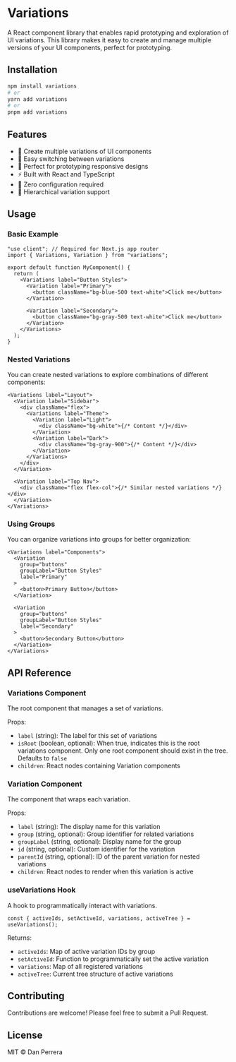 # Variations

A React component library that enables rapid prototyping and exploration of UI variations. This library makes it easy to create and manage multiple versions of your UI components, perfect for prototyping.

## Installation

```bash
npm install variations
# or
yarn add variations
# or
pnpm add variations
```

## Features

- 🎨 Create multiple variations of UI components
- 🔄 Easy switching between variations
- 📱 Perfect for prototyping responsive designs
- ⚡️ Built with React and TypeScript
- 🎯 Zero configuration required
- 🌳 Hierarchical variation support

## Usage

### Basic Example

```tsx
"use client"; // Required for Next.js app router
import { Variations, Variation } from "variations";

export default function MyComponent() {
  return (
    <Variations label="Button Styles">
      <Variation label="Primary">
        <button className="bg-blue-500 text-white">Click me</button>
      </Variation>

      <Variation label="Secondary">
        <button className="bg-gray-500 text-white">Click me</button>
      </Variation>
    </Variations>
  );
}
```

### Nested Variations

You can create nested variations to explore combinations of different components:

```tsx
<Variations label="Layout">
  <Variation label="Sidebar">
    <div className="flex">
      <Variations label="Theme">
        <Variation label="Light">
          <div className="bg-white">{/* Content */}</div>
        </Variation>
        <Variation label="Dark">
          <div className="bg-gray-900">{/* Content */}</div>
        </Variation>
      </Variations>
    </div>
  </Variation>

  <Variation label="Top Nav">
    <div className="flex flex-col">{/* Similar nested variations */}</div>
  </Variation>
</Variations>
```

### Using Groups

You can organize variations into groups for better organization:

```tsx
<Variations label="Components">
  <Variation
    group="buttons"
    groupLabel="Button Styles"
    label="Primary"
  >
    <button>Primary Button</button>
  </Variation>

  <Variation
    group="buttons"
    groupLabel="Button Styles"
    label="Secondary"
  >
    <button>Secondary Button</button>
  </Variation>
</Variations>
```

## API Reference

### Variations Component

The root component that manages a set of variations.

Props:

- `label` (string): The label for this set of variations
- `isRoot` (boolean, optional): When true, indicates this is the root variations component. Only one root component should exist in the tree. Defaults to `false`
- `children`: React nodes containing Variation components

### Variation Component

The component that wraps each variation.

Props:

- `label` (string): The display name for this variation
- `group` (string, optional): Group identifier for related variations
- `groupLabel` (string, optional): Display name for the group
- `id` (string, optional): Custom identifier for the variation
- `parentId` (string, optional): ID of the parent variation for nested variations
- `children`: React nodes to render when this variation is active

### useVariations Hook

A hook to programmatically interact with variations.

```tsx
const { activeIds, setActiveId, variations, activeTree } = useVariations();
```

Returns:

- `activeIds`: Map of active variation IDs by group
- `setActiveId`: Function to programmatically set the active variation
- `variations`: Map of all registered variations
- `activeTree`: Current tree structure of active variations

## Contributing

Contributions are welcome! Please feel free to submit a Pull Request.

## License

MIT © Dan Perrera
